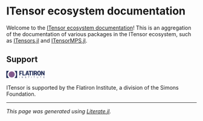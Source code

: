 # ITensor ecosystem documentation

Welcome to the [ITensor ecosystem documentation](https://itensor.github.io/ITensorDocs/Overview/)!
This is an aggregation of the documentation of various packages in the ITensor ecosystem,
such as [ITensors.jl](https://itensor.github.io/ITensorDocs/ITensors/stable/)
and [ITensorMPS.jl](https://itensor.github.io/ITensorDocs/ITensorMPS/stable/).

## Support

<img src="docs/src/assets/CCQ.png" width="20%" alt="Flatiron Center for Computational Quantum Physics logo.">

ITensor is supported by the Flatiron Institute, a division of the Simons Foundation.

---

*This page was generated using [Literate.jl](https://github.com/fredrikekre/Literate.jl).*

